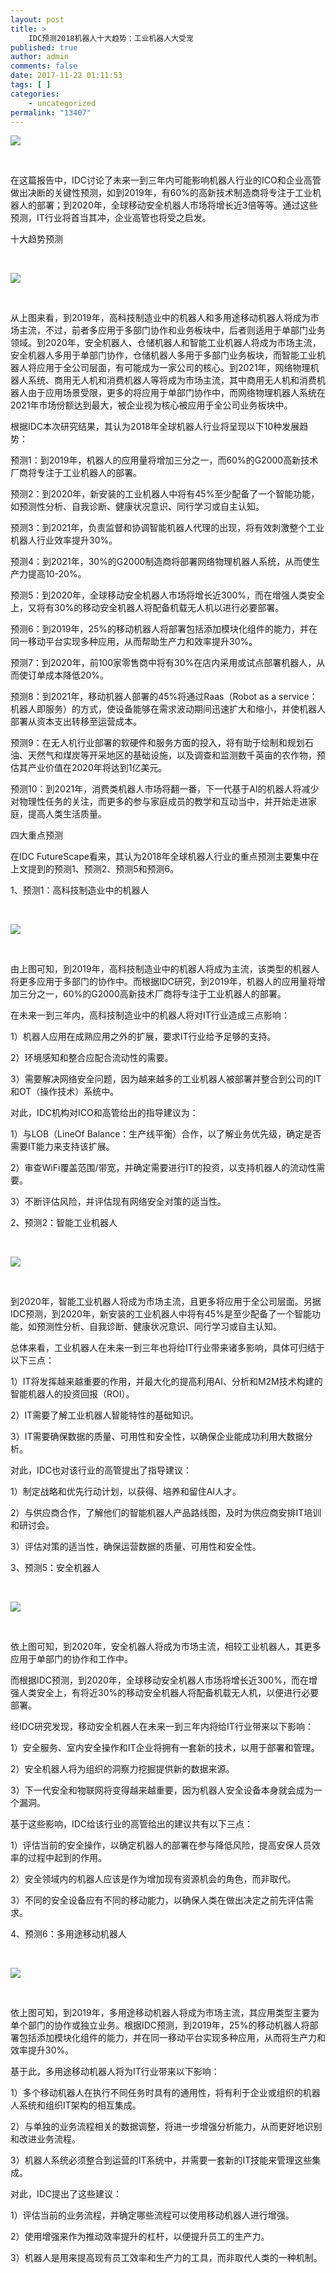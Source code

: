 ```yaml
---
layout: post
title: >
    IDC预测2018机器人十大趋势：工业机器人大受宠
published: true
author: admin
comments: false
date: 2017-11-22 01:11:53
tags: [ ]
categories:
    - uncategorized
permalink: "13407"
---
```

![][1]

&nbsp;

在这篇报告中，IDC讨论了未来一到三年内可能影响机器人行业的ICO和企业高管做出决断的关键性预测，如到2019年，有60%的高新技术制造商将专注于工业机器人的部署；到2020年，全球移动安全机器人市场将增长近3倍等等。通过这些预测，IT行业将首当其冲，企业高管也将受之启发。

十大趋势预测

&nbsp;

![][2]

&nbsp;

从上图来看，到2019年，高科技制造业中的机器人和多用途移动机器人将成为市场主流，不过，前者多应用于多部门协作和业务板块中，后者则适用于单部门业务领域。到2020年，安全机器人、仓储机器人和智能工业机器人将成为市场主流，安全机器人多用于单部门协作，仓储机器人多用于多部门业务板块，而智能工业机器人将应用于全公司层面，有可能成为一家公司的核心。到2021年，网络物理机器人系统、商用无人机和消费机器人等将成为市场主流，其中商用无人机和消费机器人由于应用场景受限，更多的将应用于单部门协作中，而网络物理机器人系统在2021年市场份额达到最大，被企业视为核心被应用于全公司业务板块中。

根据IDC本次研究结果，其认为2018年全球机器人行业将呈现以下10种发展趋势：

预测1：到2019年，机器人的应用量将增加三分之一，而60%的G2000高新技术厂商将专注于工业机器人的部署。

预测2：到2020年，新安装的工业机器人中将有45%至少配备了一个智能功能，如预测性分析、自我诊断、健康状况意识、同行学习或自主认知。

预测3：到2021年，负责监督和协调智能机器人代理的出现，将有效刺激整个工业机器人行业效率提升30%。

预测4：到2021年，30%的G2000制造商将部署网络物理机器人系统，从而使生产力提高10-20%。

预测5：到2020年，全球移动安全机器人市场将增长近300%，而在增强人类安全上，又将有30%的移动安全机器人将配备机载无人机以进行必要部署。

预测6：到2019年，25%的移动机器人将部署包括添加模块化组件的能力，并在同一移动平台实现多种应用，从而帮助生产力和效率提升30%。

预测7：到2020年，前100家零售商中将有30%在店内采用或试点部署机器人，从而使订单成本降低20%。

预测8：到2021年，移动机器人部署的45%将通过Raas（Robot as a service：机器人即服务）的方式，使设备能够在需求波动期间迅速扩大和缩小，并使机器人部署从资本支出转移至运营成本。

预测9：在无人机行业部署的软硬件和服务方面的投入，将有助于绘制和规划石油、天然气和煤炭等开采地区的基础设施，以及调查和监测数千英亩的农作物，预估其产业价值在2020年将达到1亿美元。

预测10：到2021年，消费类机器人市场将翻一番，下一代基于AI的机器人将减少对物理性任务的关注，而更多的参与家庭成员的教学和互动当中，并开始走进家庭，提高人类生活质量。

四大重点预测

在IDC FutureScape看来，其认为2018年全球机器人行业的重点预测主要集中在上文提到的预测1、预测2、预测5和预测6。

1、预测1：高科技制造业中的机器人

&nbsp;

![][3]

&nbsp;

由上图可知，到2019年，高科技制造业中的机器人将成为主流，该类型的机器人将更多应用于多部门的协作中。而根据IDC研究，到2019年，机器人的应用量将增加三分之一，60%的G2000高新技术厂商将专注于工业机器人的部署。

在未来一到三年内，高科技制造业中的机器人将对IT行业造成三点影响：

1）机器人应用在成熟应用之外的扩展，要求IT行业给予足够的支持。

2）环境感知和整合应配合流动性的需要。

3）需要解决网络安全问题，因为越来越多的工业机器人被部署并整合到公司的IT和OT（操作技术）系统中。

对此，IDC机构对ICO和高管给出的指导建议为：

1）与LOB（LineOf Balance：生产线平衡）合作，以了解业务优先级，确定是否需要IT能力来支持该扩展。

2）审查WiFi覆盖范围/带宽，并确定需要进行IT的投资，以支持机器人的流动性需要。

3）不断评估风险，并评估现有网络安全对策的适当性。

2、预测2：智能工业机器人

&nbsp;

![][4]

&nbsp;

到2020年，智能工业机器人将成为市场主流，且更多将应用于全公司层面。另据IDC预测，到2020年，新安装的工业机器人中将有45%是至少配备了一个智能功能，如预测性分析、自我诊断、健康状况意识、同行学习或自主认知。

总体来看，工业机器人在未来一到三年也将给IT行业带来诸多影响，具体可归结于以下三点：

1）IT将发挥越来越重要的作用，并最大化的提高利用AI、分析和M2M技术构建的智能机器人的投资回报（ROI）。

2）IT需要了解工业机器人智能特性的基础知识。

3）IT需要确保数据的质量、可用性和安全性，以确保企业能成功利用大数据分析。

对此，IDC也对该行业的高管提出了指导建议：

1）制定战略和优先行动计划，以获得、培养和留住AI人才。

2）与供应商合作，了解他们的智能机器人产品路线图，及时为供应商安排IT培训和研讨会。

3）评估对策的适当性，确保运营数据的质量、可用性和安全性。

3、预测5：安全机器人

&nbsp;

![][5]

&nbsp;

依上图可知，到2020年，安全机器人将成为市场主流，相较工业机器人，其更多应用于单部门的协作和工作中。

而根据IDC预测，到2020年，全球移动安全机器人市场将增长近300%，而在增强人类安全上，有将近30%的移动安全机器人将配备机载无人机，以便进行必要部署。

经IDC研究发现，移动安全机器人在未来一到三年内将给IT行业带来以下影响：

1）安全服务、室内安全操作和IT企业将拥有一套新的技术，以用于部署和管理。

2）安全机器人将为组织的洞察力挖掘提供新的数据来源。

3）下一代安全和物联网将变得越来越重要，因为机器人安全设备本身就会成为一个漏洞。

基于这些影响，IDC给该行业的高管给出的建议共有以下三点：

1）评估当前的安全操作，以确定机器人的部署在参与降低风险，提高安保人员效率的过程中起到的作用。

2）安全领域内的机器人应该是作为增加现有资源机会的角色，而非取代。

3）不同的安全设备应有不同的移动能力，以确保人类在做出决定之前先评估需求。

4、预测6：多用途移动机器人

&nbsp;

![][6]

&nbsp;

依上图可知，到2019年，多用途移动机器人将成为市场主流，其应用类型主要为单个部门的协作或独立业务。根据IDC预测，到2019年，25%的移动机器人将部署包括添加模块化组件的能力，并在同一移动平台实现多种应用，从而将生产力和效率提升30%。

基于此，多用途移动机器人将为IT行业带来以下影响：

1）多个移动机器人在执行不同任务时具有的通用性，将有利于企业或组织的机器人系统和组织IT架构的相互集成。

2）与单独的业务流程相关的数据调整，将进一步增强分析能力，从而更好地识别和改进业务流程。

3）机器人系统必须整合到运营的IT系统中，并需要一套新的IT技能来管理这些集成。

对此，IDC提出了这些建议：

1）评估当前的业务流程，并确定哪些流程可以使用移动机器人进行增强。

2）使用增强来作为推动效率提升的杠杆，以便提升员工的生产力。

3）机器人是用来提高现有员工效率和生产力的工具，而非取代人类的一种机制。

 [1]: http://yongz.com/yz/wp-content/uploads/2017/11/c3153cb805bb417a4f7b7a15ba1e38a6.jpeg
 [2]: http://yongz.com/yz/wp-content/uploads/2017/11/1f8a337e4e09af087fe0754ec1710e22.jpeg
 [3]: http://yongz.com/yz/wp-content/uploads/2017/11/839f2e42e464d7e967c704a711186a2e.jpeg
 [4]: http://yongz.com/yz/wp-content/uploads/2017/11/62f76e509d6ce694fe77c69805cec1c7.jpeg
 [5]: http://yongz.com/yz/wp-content/uploads/2017/11/4d4a5f98258ee562fcac0fdea5678efb.jpeg
 [6]: http://yongz.com/yz/wp-content/uploads/2017/11/1aaf2ffdb474054957507b006d4bcb89.jpeg